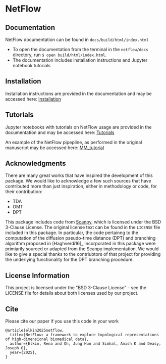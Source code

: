 # NetFlow

<PUT DESCRIPTION HERE>

## Documentation


NetFlow documentation can be found in `docs/build/html/index.html`
- To open the documentation from the terminal in the `netflow/docs` directory, run ```$ open build/html/index.html```.
- The documentation includes installation instructions and Jupyter notebook tutorials


## Installation


Installation instructions are provided in the documentation and may be
accessed here: [Installation](docs/source/building/index.rst)


## Tutorials

Jupyter notebooks with tutorials on NetFlow usage are provided in the documentation
and may be accessed here: [Tutorials](docs/source/tutorial/notebooks)

An example of the NetFlow pipepline, as performed in the original manuscript
may be accessed here: [MM_tutorial](docs/source/tutorial/notebooks/MM_paper_example.ipynb)


## Acknowledgments


There are many great works that have inspired the development of this package. We would like to acknowledge a few such sources that have contributed  more than just inspiration, either in methodology or code, for their contribution:

- TDA
- OMT
- DPT

This package includes code from [Scanpy](https://github.com/scverse/scanpy), which is licensed under the BSD 3-Clause License. The original license text can be found in the `LICENSE` file included in this package. In particular, the code pertainng to the computation of the diffusion pseudo-time distance (DPT) and branching algorithm proposed in [Haghverdi16]_ incorporated in this package were primiarily sourced or adapted from the Scanpy implementation. We would like to give a special thanks to the contriubtors of that project for providing the underlying functionality for the DPT branching procedure. 


## License Information

This project is licensed under the "BSD 3-Clause License" - see the LICENSE file for details about both licenses used by our project.

## Cite

Please cite our paper if you use this code in your work

```
@article{elkin2025netflow,
  title={NetFlow: a framework to explore topological representations of high-dimensional biomedical data},
  author={Elkin, Rena and Oh, Jung Hun and Simhal, Anish K and Deasy, Joseph O},
  year={2025},
}
```